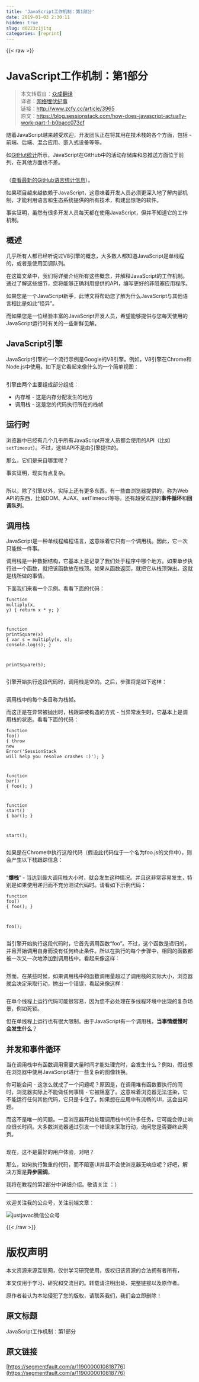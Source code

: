```yaml
---
title: 'JavaScript工作机制：第1部分' 
date: 2019-01-03 2:30:11
hidden: true
slug: d0223z1j1tq
categories: [reprint]
---
```


{{< raw >}}

                    
<h1 id="articleHeader0">JavaScript工作机制：第1部分</h1>
<blockquote><p>本文转载自：<a href="http://www.zcfy.cc" rel="nofollow noreferrer" target="_blank">众成翻译</a><br>译者：<a href="http://www.zcfy.cc/@bigshaw" rel="nofollow noreferrer" target="_blank">网络埋伏纪事</a><br>链接：<a href="http://www.zcfy.cc/article/3965" rel="nofollow noreferrer" target="_blank">http://www.zcfy.cc/article/3965</a><br>原文：<a href="https://blog.sessionstack.com/how-does-javascript-actually-work-part-1-b0bacc073cf" rel="nofollow noreferrer" target="_blank">https://blog.sessionstack.com/how-does-javascript-actually-work-part-1-b0bacc073cf</a></p></blockquote>
<p>随着JavaScript越来越受欢迎，开发团队正在将其用在技术栈的各个方面，包括 - 前端、后端、混合应用、嵌入式设备等等。</p>
<p>如<a href="http://githut.info/" rel="nofollow noreferrer" target="_blank">GitHut统计</a>所示，JavaScript在GitHub中的活动存储库和总推送方面位于前列，在其他方面也不差。</p>
<p><span class="img-wrap"><img data-src="/img/remote/1460000010818781" src="https://static.alili.tech/img/remote/1460000010818781" alt="" title="" style="cursor: pointer; display: inline;"></span></p>
<p>（<a href="https://madnight.github.io/githut/" rel="nofollow noreferrer" target="_blank">查看最新的GitHub语言统计信息</a>）。</p>
<p>如果项目越来越依赖于JavaScript，这意味着开发人员必须更深入地了解内部机制，才能利用语言和生态系统提供的所有技术，构建出惊艳的软件。</p>
<p>事实证明，虽然有很多开发人员每天都在使用JavaScript，但并不知道它的工作机制。</p>
<h2 id="articleHeader1">概述</h2>
<p>几乎所有人都已经听说过V8引擎的概念，大多数人都知道JavaScript是单线程的，或者是使用回调队列。</p>
<p>在这篇文章中，我们将详细介绍所有这些概念，并解释JavaScript的工作机制。通过了解这些细节，您将能够正确利用提供的API，编写更好的非阻塞应用程序。</p>
<p>如果您是一个JavaScript新手，此博文将帮助您了解为什么JavaScript与其他语言相比是如此“怪异”。</p>
<p>而如果您是一位经验丰富的JavaScript开发人员，希望能够提供与您每天使用的JavaScript运行时有关的一些新鲜见解。</p>
<h2 id="articleHeader2">JavaScript引擎</h2>
<p>JavaScript引擎的一个流行示例是Google的V8引擎。例如，V8引擎在Chrome和Node.js中使用。如下是它看起来像什么的一个简单视图：</p>
<p><span class="img-wrap"><img data-src="/img/remote/1460000010818782" src="https://static.alili.tech/img/remote/1460000010818782" alt="" title="" style="cursor: pointer; display: inline;"></span></p>
<p>引擎由两个主要组成部分组成：</p>
<ul>
<li>内存堆 - 这是内存分配发生的地方</li>
<li>调用栈 - 这是您的代码执行所在的栈帧</li>
</ul>
<h2 id="articleHeader3">运行时</h2>
<p>浏览器中已经有几个几乎所有JavaScript开发人员都会使用的API（比如 <code>setTimeout</code>）。不过，这些API不是由引擎提供的。</p>
<p>那么，它们是来自哪里呢？</p>
<p>事实证明，现实有点复杂。</p>
<p><span class="img-wrap"><img data-src="/img/remote/1460000010818783" src="https://static.alili.tech/img/remote/1460000010818783" alt="" title="" style="cursor: pointer; display: inline;"></span></p>
<p>所以，除了引擎以外，实际上还有更多东西。有一些由浏览器提供的，称为Web API的东西，比如DOM、AJAX、setTimeout等等。还有超受欢迎的<strong>事件循环</strong>和<strong>回调队列</strong>。</p>
<h2 id="articleHeader4">调用栈</h2>
<p>JavaScript是一种单线程编程语言，这意味着它只有一个调用栈。因此，它一次只能做一件事。</p>
<p>调用栈是一种数据结构，它基本上是记录了我们处于程序中哪个地方。如果单步执行进一个函数，就把该函数放在栈顶。如果从函数返回，就把它从栈顶弹出。这就是栈所做的事情。</p>
<p>下面我们来看一个示例。看看下面的代码：</p>
<div class="widget-codetool" style="display:none;">
      <div class="widget-codetool--inner">
      <span class="selectCode code-tool" data-toggle="tooltip" data-placement="top" title="" data-original-title="全选"></span>
      <span type="button" class="copyCode code-tool" data-toggle="tooltip" data-placement="top" data-clipboard-text="function multiply(x, y) {
    return x * y;
}

function printSquare(x) {
    var s = multiply(x, x);
    console.log(s);
}

printSquare(5);
" title="" data-original-title="复制"></span>
      <span type="button" class="saveToNote code-tool" data-toggle="tooltip" data-placement="top" title="" data-original-title="放进笔记"></span>
      </div>
      </div><pre class="hljs javascript"><code><span class="hljs-function"><span class="hljs-keyword">function</span> <span class="hljs-title">multiply</span>(<span class="hljs-params">x, y</span>) </span>{
    <span class="hljs-keyword">return</span> x * y;
}

<span class="hljs-function"><span class="hljs-keyword">function</span> <span class="hljs-title">printSquare</span>(<span class="hljs-params">x</span>) </span>{
    <span class="hljs-keyword">var</span> s = multiply(x, x);
    <span class="hljs-built_in">console</span>.log(s);
}

printSquare(<span class="hljs-number">5</span>);
</code></pre>
<p>引擎开始执行这段代码时，调用栈是空的。之后，步骤将是如下这样：</p>
<p><span class="img-wrap"><img data-src="/img/remote/1460000010818784" src="https://static.alili.tech/img/remote/1460000010818784" alt="" title="" style="cursor: pointer;"></span></p>
<p>调用栈中的每个条目称为栈帧。</p>
<p>而这正是在异常被抛出时，栈跟踪被构造的方式 - 当异常发生时，它基本上是调用栈的状态。看看下面的代码：</p>
<div class="widget-codetool" style="display:none;">
      <div class="widget-codetool--inner">
      <span class="selectCode code-tool" data-toggle="tooltip" data-placement="top" title="" data-original-title="全选"></span>
      <span type="button" class="copyCode code-tool" data-toggle="tooltip" data-placement="top" data-clipboard-text="function foo() {
    throw new Error('SessionStack will help you resolve crashes :)');
}

function bar() {
    foo();
}

function start() {
    bar();
}

start();
" title="" data-original-title="复制"></span>
      <span type="button" class="saveToNote code-tool" data-toggle="tooltip" data-placement="top" title="" data-original-title="放进笔记"></span>
      </div>
      </div><pre class="hljs javascript"><code><span class="hljs-function"><span class="hljs-keyword">function</span> <span class="hljs-title">foo</span>(<span class="hljs-params"></span>) </span>{
    <span class="hljs-keyword">throw</span> <span class="hljs-keyword">new</span> <span class="hljs-built_in">Error</span>(<span class="hljs-string">'SessionStack will help you resolve crashes :)'</span>);
}

<span class="hljs-function"><span class="hljs-keyword">function</span> <span class="hljs-title">bar</span>(<span class="hljs-params"></span>) </span>{
    foo();
}

<span class="hljs-function"><span class="hljs-keyword">function</span> <span class="hljs-title">start</span>(<span class="hljs-params"></span>) </span>{
    bar();
}

start();
</code></pre>
<p>如果是在Chrome中执行这段代码（假设此代码位于一个名为foo.js的文件中），则会产生以下栈跟踪信息：</p>
<p><span class="img-wrap"><img data-src="/img/remote/1460000010818785" src="https://static.alili.tech/img/remote/1460000010818785" alt="" title="" style="cursor: pointer; display: inline;"></span></p>
<p>“<strong>爆栈</strong>” - 当达到最大调用栈大小时，就会发生这种情况。并且这非常容易发生，特别是如果使用递归而不充分测试代码时。请看如下示例代码：</p>
<div class="widget-codetool" style="display:none;">
      <div class="widget-codetool--inner">
      <span class="selectCode code-tool" data-toggle="tooltip" data-placement="top" title="" data-original-title="全选"></span>
      <span type="button" class="copyCode code-tool" data-toggle="tooltip" data-placement="top" data-clipboard-text="function foo() {
    foo();
}

foo();
" title="" data-original-title="复制"></span>
      <span type="button" class="saveToNote code-tool" data-toggle="tooltip" data-placement="top" title="" data-original-title="放进笔记"></span>
      </div>
      </div><pre class="hljs delphi"><code><span class="hljs-function"><span class="hljs-keyword">function</span> <span class="hljs-title">foo</span><span class="hljs-params">()</span> <span class="hljs-comment">{
    foo();
}</span>

<span class="hljs-title">foo</span><span class="hljs-params">()</span>;</span>
</code></pre>
<p>当引擎开始执行这段代码时，它首先调用函数“foo”。不过，这个函数是递归的，并且开始调用自身而没有任何终止条件。所以在执行的每个步骤中，相同的函数都被一次又一次地添加到调用栈中。看起来像这样：</p>
<p><span class="img-wrap"><img data-src="/img/remote/1460000010818786" src="https://static.alili.tech/img/remote/1460000010818786" alt="" title="" style="cursor: pointer; display: inline;"></span></p>
<p>然而，在某些时候，如果调用栈中的函数调用量超过了调用栈的实际大小，浏览器就会决定采取行动，抛出一个错误，看起来像这样：</p>
<p><span class="img-wrap"><img data-src="/img/remote/1460000010818787" src="https://static.alili.tech/img/remote/1460000010818787" alt="" title="" style="cursor: pointer; display: inline;"></span></p>
<p>在单个线程上运行代码可能很容易，因为您不必处理在多线程环境中出现的复杂场景，例如死锁。</p>
<p>但在单线程上运行也有很大限制。由于JavaScript有一个调用栈，<strong>当事情缓慢时会发生什么</strong>？</p>
<h2 id="articleHeader5">并发和事件循环</h2>
<p>当在调用栈中有函数调用需要大量时间才能处理完时，会发生什么？例如，假设想在浏览器中使用JavaScript进行一些复杂的图像转换。</p>
<p>你可能会问 - 这怎么就成了一个问题呢？原因是，在调用堆有函数要执行的同时，浏览器实际上不能做任何事情 - 它被阻塞了。这意味着浏览器无法渲染，它不能运行任何其他代码，它只是卡住了。如果想在应用中有流畅的UI，这会出问题。</p>
<p>而这不是唯一的问题。一旦浏览器开始处理调用栈中的许多任务，它可能会停止响应很长时间。大多数浏览器通过引发一个错误来采取行动，询问您是否要终止网页。</p>
<p><span class="img-wrap"><img data-src="/img/remote/1460000010818788" src="https://static.alili.tech/img/remote/1460000010818788" alt="" title="" style="cursor: pointer;"></span></p>
<p>现在，这不是最好的用户体验，对吧？</p>
<p>那么，如何执行繁重的代码，而不阻塞UI并且不会使浏览器无响应呢？好吧，解决方案是<strong>异步回调</strong>。</p>
<p>我将在教程的第2部分中详细介绍。敬请关注 ：）</p>
<hr>
<p>欢迎关注我的公众号，关注前端文章：</p>
<p><span class="img-wrap"><img data-src="/img/remote/1460000004841853" src="https://static.alili.tech/img/remote/1460000004841853" alt="justjavac微信公众号" title="justjavac微信公众号" style="cursor: pointer; display: inline;"></span></p>

                
{{< /raw >}}

# 版权声明
本文资源来源互联网，仅供学习研究使用，版权归该资源的合法拥有者所有，

本文仅用于学习、研究和交流目的。转载请注明出处、完整链接以及原作者。

原作者若认为本站侵犯了您的版权，请联系我们，我们会立即删除！

## 原文标题
JavaScript工作机制：第1部分

## 原文链接
[https://segmentfault.com/a/1190000010818776](https://segmentfault.com/a/1190000010818776)

